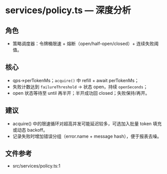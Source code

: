 # services/policy.ts — 深度分析

## 角色
- 策略调度器：令牌桶限速 + 熔断（open/half-open/closed）+ 连续失败阈值。

## 核心
- qps→perTokenMs；`acquire()` 中 refill + await perTokenMs；
- 失败计数达到 `failureThreshold` → 状态 open，持续 `openSeconds`；
- open 状态等待至 until 再半开；半开成功回 closed；失败保持/再开。

## 建议
- acquire() 中的限速循环对超高并发可能延迟较多，可选加入批量 token 填充或动态 backoff。
- 记录失败时增加错误分组（error.name + message hash），便于报表去噪。

## 文件参考
- src/services/policy.ts:1
